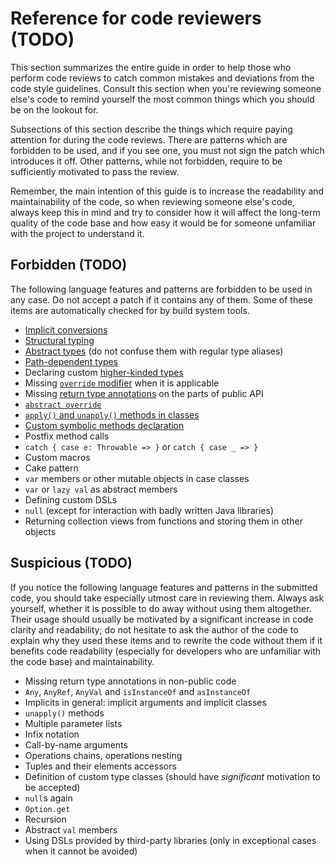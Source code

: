 # Reference for code reviewers (TODO)

This section summarizes the entire guide in order to help those who perform code reviews to catch common mistakes and deviations from the code style guidelines. Consult this section when you're reviewing someone else's code to remind yourself the most common things which you should be on the lookout for.

Subsections of this section describe the things which require paying attention for during the code reviews. There are patterns which are forbidden to be used, and if you see one, you must not sign the patch which introduces it off. Other patterns, while not forbidden, require to be sufficiently motivated to pass the review.

Remember, the main intention of this guide is to increase the readability and maintainability of the code, so when reviewing someone else's code, always keep this in mind and try to consider how it will affect the long-term quality of the code base and how easy it would be for someone unfamiliar with the project to understand it.

## Forbidden (TODO)

The following language features and patterns are forbidden to be used in any case. Do not accept a patch if it contains any of them. Some of these items are automatically checked for by build system tools.

* [Implicit conversions](#implicit-conversions)
* [Structural typing](#structural-typing)
* [Abstract types](#abstract-associated-types) (do not confuse them with regular type aliases)
* [Path-dependent types](#path-dependent-types)
* Declaring custom [higher-kinded types](#higher-kinded-types)
* Missing [`override` modifier](#override-modifier) when it is applicable
* Missing [return type annotations](#return-type-annotations) on the parts of public API
* [`abstract override`](#abstract-override-modifier)
* [`apply()` and `unapply()` methods in classes](#apply-method-on-classes)
* [Custom symbolic methods declaration](#symbolic-methods-and-infix-and-postfix-notation)
* Postfix method calls
* `catch { case e: Throwable => }` or `catch { case _ => }`
* Custom macros
* Cake pattern
* `var` members or other mutable objects in case classes
* `var` or `lazy val` as abstract members
* Defining custom DSLs
* `null` (except for interaction with badly written Java libraries)
* Returning collection views from functions and storing them in other objects

## Suspicious (TODO)

If you notice the following language features and patterns in the submitted code, you should take especially utmost care in reviewing them. Always ask yourself, whether it is possible to do away without using them altogether. Their usage should usually be motivated by a significant increase in code clarity and readability; do not hesitate to ask the author of the code to explain why they used these items and to rewrite the code without them if it benefits code readability (especially for developers who are unfamiliar with the code base) and maintainability.

* Missing return type annotations in non-public code
* `Any`, `AnyRef`, `AnyVal` and `isInstanceOf` and `asInstanceOf`
* Implicits in general: implicit arguments and implicit classes
* `unapply()` methods
* Multiple parameter lists
* Infix notation
* Call-by-name arguments
* Operations chains, operations nesting
* Tuples and their elements accessors
* Definition of custom type classes (should have *significant* motivation to be accepted)
* `null`s again
* `Option.get`
* Recursion
* Abstract `val` members
* Using DSLs provided by third-party libraries (only in exceptional cases when it cannot be avoided)

